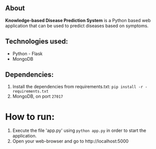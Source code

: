 ## About
**Knowledge-based Disease Prediction System** is a Python based web application that can be used to predict diseases based on symptoms.

## Technologies used:
* Python - Flask
* MongoDB

## Dependencies:
1. Install the dependencies from requirements.txt:
    `pip install -r -requirements.txt`
2. MongoDB, on port `27017`

# How to run:
1) Execute the file 'app.py' using `python app.py` in order to start the application.
2) Open your web-browser and go to http://localhost:5000